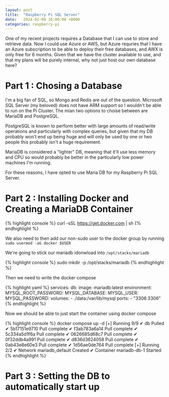 ```yaml
---
layout: post
title:  "Raspberry Pi SQL Server"
date:   2024-02-09 16:00:00 +0000
categories: raspberry-pi
---
```


One of my recent projects requires a Database that I can use to store and retrieve data. Now I could use Azure or AWS, but Azure requries that I have an Azure subscription to be able to deploy their free databases, and AWX is only free for 6 months. Given that we have the cluster available to use, and that my plans will be purely internal, why not just host our own database here?

# Part 1 : Chosing a Database

I'm a big fan of SQL, so Mongo and Redis are out of the question. Microsoft SQL Server (my beloved) does not have ARM support so I wouldn't be able to run on the Pi Cluster. The mian two options to choise between are MariaDB and PostgreSQL. 

PostgreSQL is known to perform better with large amounts of read/write operations and particularly with complex queries, but given that my DB probably won't end up being huge and will only be used by one or two people this probably isn't a huge requirement.

MariaDB is considered a "lighter" DB, meaning that it'll use less memory and CPU so would probably be better in the particularly low power machines I'm running.

For these reasons, I have opted to use Maria DB for my Raspberry Pi SQL Server.

# Part 2 : Installing Docker and Creating a MariaDB Container

{% highlight console %}
curl -sSL https://get.docker.com | sh
{% endhighlight %}

We also need to then add our non-sudo user to the docker group by running `sudo usermod -aG docker $USER`

We're going to stick our mariadb idonwload into `/opt/stacks/mariadb`

{% highlight console %}
sudo mkdir -p /opt/stacks/mariadb
{% endhighlight %}

Then we need to write the docker compose

{% highlight yaml %}
services:
  db:
    image: mariadb:latest
    environment:
      MYSQL_ROOT_PASSWORD: 
      MYSQL_DATABASE: 
      MYSQL_USER: 
      MYSQL_PASSWORD: 
    volumes:
      - ./data:/var/lib/mysql
    ports:
      - "3306:3306"
{% endhighlight %}

Now we should be able to just start the container using docker compose

{% highlight console %}
docker compose up -d
[+] Running 9/9
 ✔ db Pulled
   ✔ 5b17151e9710 Pull complete
   ✔ f3ab783a6a14 Pull complete
   ✔ 5c334a5d1f6a Pull complete
   ✔ 0626685d68c7 Pull complete
   ✔ 0f32ddb4a991 Pull complete
   ✔ d836d3624058 Pull complete
   ✔ 0ab43e8e60e3 Pull complete
   ✔ 1d56ae0de764 Pull complete
[+] Running 2/2
 ✔ Network mariadb_default  Created
 ✔ Container mariadb-db-1   Started
 {% endhighlight %}

# Part 3 : Setting the DB to automatically start up



